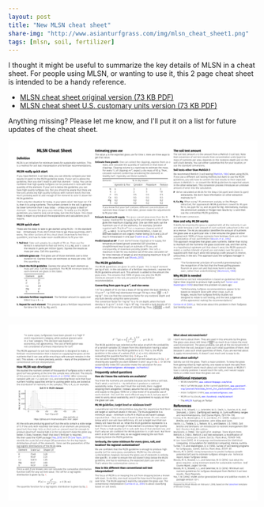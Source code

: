 ```yaml
---
layout: post
title: "New MLSN cheat sheet"
share-img: "http://www.asianturfgrass.com/img/mlsn_cheat_sheet1.png"
tags: [mlsn, soil, fertilizer]
---
```


I thought it might be useful to summarize the key details of MLSN in a cheat sheet. For people using MLSN, or wanting to use it, this 2 page cheat sheet is intended to be a handy reference. 

* [MLSN cheat sheet original version (73 KB PDF)](http://files.asianturfgrass.com/mlsn_cheat_sheet.pdf)
* [MLSN cheat sheet U.S. customary units version (73 KB PDF)](http://files.asianturfgrass.com/mlsn_cheat_sheet_us.pdf)

Anything missing? Please let me know, and I'll put it on a list for future updates of the cheat sheet.

![mlsn cheat sheet page 1](/img/mlsn_cheat_sheet1.png)

![mlsn cheat sheet page 2](/img/mlsn_cheat_sheet2.png)
